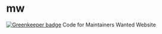 # mw

[![Greenkeeper badge](https://badges.greenkeeper.io/agauniyal/mw.svg)](https://greenkeeper.io/)
Code for Maintainers Wanted Website
